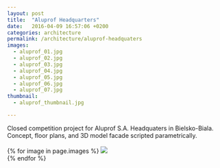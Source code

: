 ```yaml
---
layout: post
title:  "Aluprof Headquarters"
date:   2016-04-09 16:57:06 +0200
categories: architecture
permalink: /architecture/aluprof-headquaters
images:
  - aluprof_01.jpg
  - aluprof_02.jpg
  - aluprof_03.jpg
  - aluprof_04.jpg
  - aluprof_05.jpg
  - aluprof_06.jpg
  - aluprof_07.jpg
thumbnail:
  - aluprof_thumbnail.jpg

---
```

Closed competition project for Aluprof S.A. Headquaters in Bielsko-Biala.<br />
Concept, floor plans, and 3D model facade scripted parametrically.
<br />
<br />
{% for image in page.images %}
  <img rel="nofollow" class="image-full" src="/assets/architecture/aluprof-headquaters/{{ image }}"/>
  <br />
{% endfor %}
